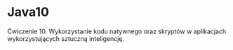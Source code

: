 # Java10
Ćwiczenie 10. Wykorzystanie kodu natywnego oraz skryptów w aplikacjach wykorzystujących sztuczną inteligencję.
